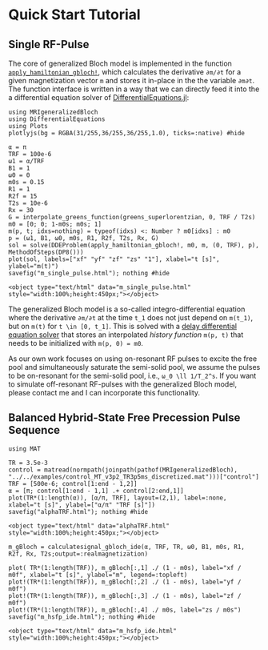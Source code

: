 # Quick Start Tutorial
## Single RF-Pulse

The core of generalized Bloch model is implemented in the function [`apply_hamiltonian_gbloch!`](@ref), which calculates the derivative `∂m/∂t` for a given magnetization vector `m` and stores it in-place in the the variable `∂m∂t`. The function interface is written in a way that we can directly feed it into the a differential equation solver of [DifferentialEquations.jl](https://diffeq.sciml.ai/stable/): 

```@example HSFP_IDE
using MRIgeneralizedBloch
using DifferentialEquations
using Plots
plotlyjs(bg = RGBA(31/255,36/255,36/255,1.0), ticks=:native) #hide

α = π
TRF = 100e-6
ω1 = α/TRF
B1 = 1
ω0 = 0
m0s = 0.15
R1 = 1
R2f = 15
T2s = 10e-6
Rx = 30
G = interpolate_greens_function(greens_superlorentzian, 0, TRF / T2s)
m0 = [0; 0; 1-m0s; m0s; 1]
m(p, t; idxs=nothing) = typeof(idxs) <: Number ? m0[idxs] : m0
p = (ω1, B1, ω0, m0s, R1, R2f, T2s, Rx, G)
sol = solve(DDEProblem(apply_hamiltonian_gbloch!, m0, m, (0, TRF), p), MethodOfSteps(DP8()))
plot(sol, labels=["xf" "yf" "zf" "zs" "1"], xlabel="t [s]", ylabel="m(t)")
savefig("m_single_pulse.html"); nothing #hide
```

```@raw html
<object type="text/html" data="m_single_pulse.html" style="width:100%;height:450px;"></object>
```

The generalized Bloch model is a so-called integro-differential equation where the derivative ``∂m/∂t`` at the time ``t_1`` does not just depend on ``m(t_1)``, but on ``m(t)`` for ``t \in [0, t_1]``. This is solved with a [delay differential equation solver](https://diffeq.sciml.ai/stable/tutorials/dde_example/) that stores an interpolated *history function* `m(p, t)` that needs to be initialized with `m(p, 0) = m0`. 

As our own work focuses on using on-resonant RF pulses to excite the free pool and simultaneously saturate the semi-solid pool, we assume the pulses to be on-resonant for the semi-solid pool, i.e., ``ω_0 \ll 1/T_2^s``. If you want to simulate off-resonant RF-pulses with the generalized Bloch model, please contact me and I can incorporate this functionality.

## Balanced Hybrid-State Free Precession Pulse Sequence

```@example HSFP_IDE
using MAT

TR = 3.5e-3
control = matread(normpath(joinpath(pathof(MRIgeneralizedBloch), "../../examples/control_MT_v3p2_TR3p5ms_discretized.mat")))["control"]
TRF = [500e-6; control[1:end - 1,2]]
α = [π; control[1:end - 1,1] .+ control[2:end,1]]
plot(TR*(1:length(α)), [α/π, TRF], layout=(2,1), label=:none, xlabel="t [s]", ylabel=["α/π" "TRF [s]"])
savefig("alphaTRF.html"); nothing #hide
```

```@raw html
<object type="text/html" data="alphaTRF.html" style="width:100%;height:450px;"></object>
```

```@example HSFP_IDE
m_gBloch = calculatesignal_gbloch_ide(α, TRF, TR, ω0, B1, m0s, R1, R2f, Rx, T2s;output=:realmagnetization)

plot( TR*(1:length(TRF)), m_gBloch[:,1] ./ (1 - m0s), label="xf / m0f", xlabel="t [s]", ylabel="m", legend=:topleft)
plot!(TR*(1:length(TRF)), m_gBloch[:,2] ./ (1 - m0s), label="yf / m0f")
plot!(TR*(1:length(TRF)), m_gBloch[:,3] ./ (1 - m0s), label="zf / m0f")
plot!(TR*(1:length(TRF)), m_gBloch[:,4] ./ m0s, label="zs / m0s")
savefig("m_hsfp_ide.html"); nothing #hide
```

```@raw html
<object type="text/html" data="m_hsfp_ide.html" style="width:100%;height:450px;"></object>
```